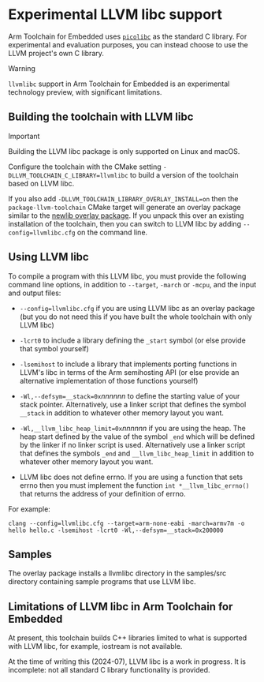 # Experimental LLVM libc support

Arm Toolchain for Embedded uses
[`picolibc`](https://github.com/picolibc/picolibc) as the standard C
library. For experimental and evaluation purposes, you can instead
choose to use the LLVM project's own C library.

> [!WARNING]
> `llvmlibc` support in Arm Toolchain for Embedded is
> an experimental technology preview, with significant limitations.

## Building the toolchain with LLVM libc

> [!IMPORTANT]
> Building the LLVM libc package is only supported on Linux and macOS.

Configure the toolchain with the CMake setting
`-DLLVM_TOOLCHAIN_C_LIBRARY=llvmlibc` to build a version of the
toolchain based on LLVM libc.

If you also add `-DLLVM_TOOLCHAIN_LIBRARY_OVERLAY_INSTALL=on` then the
`package-llvm-toolchain` CMake target will generate an overlay package
similar to the [newlib overlay
package](/docs/newlib.md).
If you unpack this over an existing installation of the toolchain,
then you can switch to LLVM libc by adding `--config=llvmlibc.cfg` on
the command line.

## Using LLVM libc

To compile a program with this LLVM libc, you must provide the
following command line options, in addition to `--target`, `-march` or
`-mcpu`, and the input and output files:

* `--config=llvmlibc.cfg` if you are using LLVM libc as an overlay
  package (but you do not need this if you have built the whole
  toolchain with only LLVM libc)

* `-lcrt0` to include a library defining the `_start` symbol (or else
  provide that symbol yourself)

* `-lsemihost` to include a library that implements porting functions
  in LLVM's libc in terms of the Arm semihosting API (or else provide
  an alternative implementation of those functions yourself)

* `-Wl,--defsym=__stack=0x`_nnnnnn_ to define the starting value of
  your stack pointer. Alternatively, use a linker script that defines
  the symbol `__stack` in addition to whatever other memory layout you
  want.

* `-Wl,__llvm_libc_heap_limit=0x`_nnnnnn_ if you are using the heap.
  The heap start defined by the value of the symbol `_end` which will
  be defined by the linker if no linker script is used. Alternatively
  use a linker script that defines the symbols `_end` and
  `__llvm_libc_heap_limit` in addition to whatever other memory layout
  you want.

* LLVM libc does not define errno. If you are using a function that
  sets errno then you must implement the function `int *__llvm_libc_errno()`
  that returns the address of your definition of errno.

For example:

```
clang --config=llvmlibc.cfg --target=arm-none-eabi -march=armv7m -o hello hello.c -lsemihost -lcrt0 -Wl,--defsym=__stack=0x200000
```

## Samples

The overlay package installs a llvmlibc directory in the samples/src
directory containing sample programs that use LLVM libc.

## Limitations of LLVM libc in Arm Toolchain for Embedded

At present, this toolchain builds C++ libraries limited to what is supported with
LLVM libc, for example, iostream is not available.

At the time of writing this (2024-07), LLVM libc is a work in
progress. It is incomplete: not all standard C library functionality
is provided.
